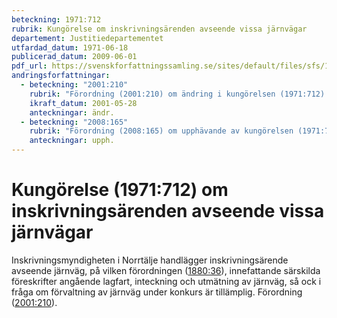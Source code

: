 ```yaml
---
beteckning: 1971:712
rubrik: Kungörelse om inskrivningsärenden avseende vissa järnvägar
departement: Justitiedepartementet
utfardad_datum: 1971-06-18
publicerad_datum: 2009-06-01
pdf_url: https://svenskforfattningssamling.se/sites/default/files/sfs/1971-06/SFS1971-712.pdf
andringsforfattningar:
  - beteckning: "2001:210"
    rubrik: "Förordning (2001:210) om ändring i kungörelsen (1971:712) om inskrivningsärenden avseende vissa järnvägar"
    ikraft_datum: 2001-05-28
    anteckningar: ändr.
  - beteckning: "2008:165"
    rubrik: "Förordning (2008:165) om upphävande av kungörelsen (1971:712) om inskrivningsärenden avseende vissa järnvägar"
    anteckningar: upph.
---
```


# Kungörelse (1971:712) om inskrivningsärenden avseende vissa järnvägar

Inskrivningsmyndigheten i Norrtälje handlägger inskrivningsärende avseende järnväg, på vilken förordningen ([1880:36](https://selex.se/eli/sfs/1880/36)), innefattande särskilda föreskrifter angående lagfart, inteckning och utmätning av järnväg, så ock i fråga om förvaltning av järnväg under konkurs är tillämplig. Förordning ([2001:210](https://selex.se/eli/sfs/2001/210)).